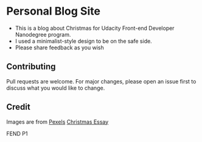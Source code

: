 # Personal Blog Site

+ This is a blog about Christmas for Udacity Front-end Developer Nanodegree program.
+ I used a minimalist-style design to be on the safe side.
+ Please share feedback as you wish


## Contributing
Pull requests are welcome. For major changes, please open an issue first to discuss what you would like to change.

## Credit
Images are from [Pexels](https://www.pexels.com)
[Christmas Essay](https://www.thewisdompost.com/essay/christmas-essay/3297)

FEND P1